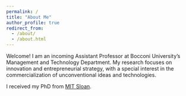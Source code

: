 ```yaml
---
permalink: /
title: "About Me"
author_profile: true
redirect_from: 
  - /about/
  - /about.html
---
```


<style>
/* 1) Shrink the “About Me” <h1> from 1.25em down to 1.125em */
.page__title {
  font-size: 1.333em;
  margin-bottom: 1.5em;

}
</style>

<style>
  /* Enlarge the name shown under the avatar / hero photo */
  .author__name {        
    font-size: 1.333em;     
    margin-top: 1.333em;    /* vertical gap below the picture */
  }
</style>  

Welcome! I am an incoming Assistant Professor at Bocconi University’s Management and Technology Department. My research focuses on innovation and entrepreneurial strategy, with a special interest in the commercialization of unconventional ideas and technologies.

I received my PhD from [MIT Sloan](https://mitsloan.mit.edu/faculty/academic-groups/ties/about-us).
